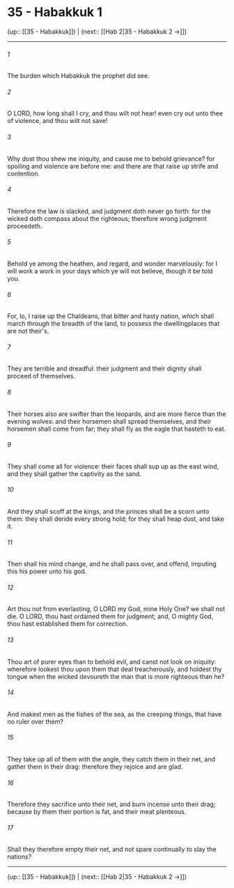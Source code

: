 # 35 - Habakkuk 1

(up:: [[35 - Habakkuk]]) | (next:: [[Hab 2|35 - Habakkuk 2 →]])

***


###### 1 
The burden which Habakkuk the prophet did see. 

###### 2 
O LORD, how long shall I cry, and thou wilt not hear! even cry out unto thee of violence, and thou wilt not save! 

###### 3 
Why dost thou shew me iniquity, and cause me to behold grievance? for spoiling and violence are before me: and there are that raise up strife and contention. 

###### 4 
Therefore the law is slacked, and judgment doth never go forth: for the wicked doth compass about the righteous; therefore wrong judgment proceedeth. 

###### 5 
Behold ye among the heathen, and regard, and wonder marvelously: for I will work a work in your days which ye will not believe, though it be told you. 

###### 6 
For, lo, I raise up the Chaldeans, that bitter and hasty nation, which shall march through the breadth of the land, to possess the dwellingplaces that are not their's. 

###### 7 
They are terrible and dreadful: their judgment and their dignity shall proceed of themselves. 

###### 8 
Their horses also are swifter than the leopards, and are more fierce than the evening wolves: and their horsemen shall spread themselves, and their horsemen shall come from far; they shall fly as the eagle that hasteth to eat. 

###### 9 
They shall come all for violence: their faces shall sup up as the east wind, and they shall gather the captivity as the sand. 

###### 10 
And they shall scoff at the kings, and the princes shall be a scorn unto them: they shall deride every strong hold; for they shall heap dust, and take it. 

###### 11 
Then shall his mind change, and he shall pass over, and offend, imputing this his power unto his god. 

###### 12 
Art thou not from everlasting, O LORD my God, mine Holy One? we shall not die. O LORD, thou hast ordained them for judgment; and, O mighty God, thou hast established them for correction. 

###### 13 
Thou art of purer eyes than to behold evil, and canst not look on iniquity: wherefore lookest thou upon them that deal treacherously, and holdest thy tongue when the wicked devoureth the man that is more righteous than he? 

###### 14 
And makest men as the fishes of the sea, as the creeping things, that have no ruler over them? 

###### 15 
They take up all of them with the angle, they catch them in their net, and gather them in their drag: therefore they rejoice and are glad. 

###### 16 
Therefore they sacrifice unto their net, and burn incense unto their drag; because by them their portion is fat, and their meat plenteous. 

###### 17 
Shall they therefore empty their net, and not spare continually to slay the nations?

***

(up:: [[35 - Habakkuk]]) | (next:: [[Hab 2|35 - Habakkuk 2 →]])
